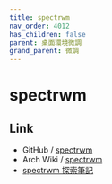 ```yaml
---
title: spectrwm
nav_order: 4012
has_children: false
parent: 桌面環境微調
grand_parent: 微調
---
```



# spectrwm


## Link

* GitHub / [spectrwm](https://github.com/conformal/spectrwm)
* Arch Wiki / [spectrwm](https://wiki.archlinux.org/title/spectrwm)
* [spectrwm 探索筆記](https://samwhelp.github.io/note-about-spectrwm/)
